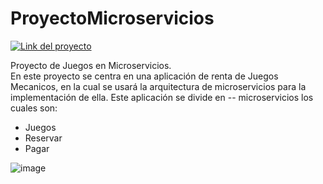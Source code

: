 # ProyectoMicroservicios

[![Link del proyecto](https://img.shields.io/badge/my_portfolio-000?style=for-the-badge&logo=ko-fi&logoColor=white)](https://generaljuegos-pag.onrender.com/)


Proyecto de Juegos en Microservicios. <br> 
En este proyecto se centra en una aplicación de renta de Juegos Mecanicos, en la cual se usará la arquitectura de microservicios para la implementación de ella. 
Este aplicación se divide en -- microservicios los cuales son:

- Juegos
- Reservar
- Pagar

![image](https://github.com/user-attachments/assets/66b7c141-1f9a-4813-ae35-2a3592e845db)
